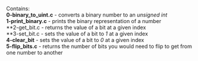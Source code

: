 Contains:<br />**0-binary_to_uint.c** - converts a binary number to an *unsigned int*
<br />**1-print_binary.c** - prints the binary representation of a number
<br />**2-get_bit.c - returns the value of a bit at a given index
<br />**3-set_bit.c - sets the value of a bit to *1* at a given index
<br />**4-clear_bit** - sets the value of a bit to *0* at a given index
<br />**5-flip_bits.c** - returns the number of bits you would need to flip to get from one number to another
